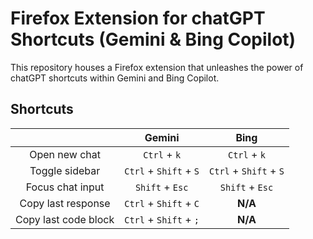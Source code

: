 # Firefox Extension for chatGPT Shortcuts (Gemini & Bing Copilot)

This repository houses a Firefox extension that unleashes the power of chatGPT shortcuts within Gemini and Bing Copilot.

## Shortcuts

|                      |         Gemini         |          Bing          |
| :------------------: | :--------------------: | :--------------------: |
|    Open new chat     |      `Ctrl` + `k`      |      `Ctrl` + `k`      |
|    Toggle sidebar    | `Ctrl` + `Shift` + `S` | `Ctrl` + `Shift` + `S` |
|   Focus chat input   |    `Shift` + `Esc`     |    `Shift` + `Esc`     |
|  Copy last response  | `Ctrl` + `Shift` + `C` |        **N/A**         |
| Copy last code block | `Ctrl` + `Shift` + `;` |        **N/A**         |
